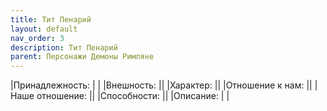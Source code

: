 ```yaml
---
title: Тит Пенарий
layout: default
nav_order: 3
description: Тит Пенарий
parent: Персонажи Демоны Римляне
---
```


|Принадлежность: | |
|Внешность: ||
|Характер: ||
|Отношение к нам: ||
|Наше отношение: ||
|Способности: ||
|Описание: | |

